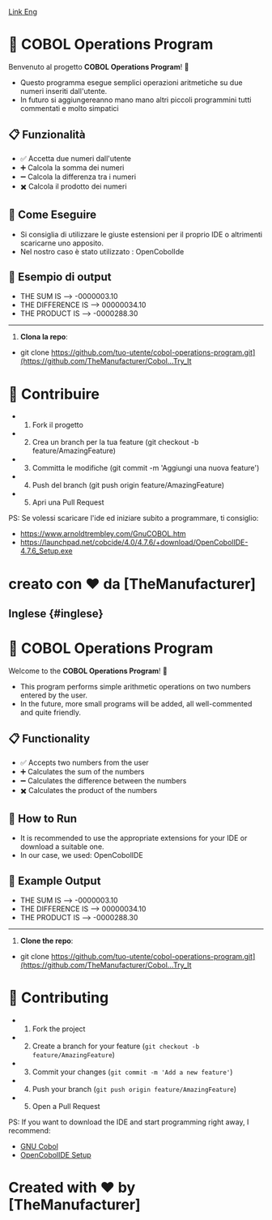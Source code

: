 [Link Eng](#inglese)

# 🚀 COBOL Operations Program

Benvenuto al progetto **COBOL Operations Program**! 🎉 
- Questo programma esegue semplici operazioni aritmetiche su due numeri inseriti dall'utente.
- In futuro si aggiungereanno mano mano altri piccoli programmini tutti commentati e molto simpatici

## 📋 Funzionalità

- ✅ Accetta due numeri dall'utente
- ➕ Calcola la somma dei numeri
- ➖ Calcola la differenza tra i numeri
- ✖️ Calcola il prodotto dei numeri

## 🚀 Come Eseguire
- Si consiglia di utilizzare le giuste estensioni per il proprio IDE o altrimenti scaricarne uno apposito.
- Nel nostro caso è stato utilizzato : OpenCobolIde


## 🚀 Esempio di output
- THE SUM IS -->  -0000003.10
- THE DIFFERENCE IS -->  00000034.10
- THE PRODUCT IS -->  -0000288.30

-----

1. **Clona la repo**:
- git clone https://github.com/tuo-utente/cobol-operations-program.git](https://github.com/TheManufacturer/Cobol...Try_It

# 🤝 Contribuire
- 1. Fork il progetto
- 2. Crea un branch per la tua feature (git checkout -b feature/AmazingFeature)
- 3. Committa le modifiche (git commit -m 'Aggiungi una nuova feature')
- 4. Push del branch (git push origin feature/AmazingFeature)
- 5. Apri una Pull Request

PS: Se volessi scaricare l'ide ed iniziare subito a programmare, ti consiglio:
- https://www.arnoldtrembley.com/GnuCOBOL.htm
- https://launchpad.net/cobcide/4.0/4.7.6/+download/OpenCobolIDE-4.7.6_Setup.exe

# creato con ❤️ da [TheManufacturer]

## Inglese {#inglese}

# 🚀 COBOL Operations Program

Welcome to the **COBOL Operations Program**! 🎉 
- This program performs simple arithmetic operations on two numbers entered by the user.
- In the future, more small programs will be added, all well-commented and quite friendly.

## 📋 Functionality

- ✅ Accepts two numbers from the user
- ➕ Calculates the sum of the numbers
- ➖ Calculates the difference between the numbers
- ✖️ Calculates the product of the numbers

## 🚀 How to Run

- It is recommended to use the appropriate extensions for your IDE or download a suitable one.
- In our case, we used: OpenCobolIDE

## 🚀 Example Output

- THE SUM IS -->  -0000003.10
- THE DIFFERENCE IS -->  00000034.10
- THE PRODUCT IS -->  -0000288.30

---

1. **Clone the repo**:
-  git clone https://github.com/tuo-utente/cobol-operations-program.git](https://github.com/TheManufacturer/Cobol...Try_It

# 🤝 Contributing

- 1. Fork the project
- 2. Create a branch for your feature (`git checkout -b feature/AmazingFeature`)
- 3. Commit your changes (`git commit -m 'Add a new feature'`)
- 4. Push your branch (`git push origin feature/AmazingFeature`)
- 5. Open a Pull Request

PS: If you want to download the IDE and start programming right away, I recommend:
- [GNU Cobol](https://www.arnoldtrembley.com/GnuCOBOL.htm)
- [OpenCobolIDE Setup](https://launchpad.net/cobcide/4.0/4.7.6/+download/OpenCobolIDE-4.7.6_Setup.exe)

# Created with ❤️ by [TheManufacturer]
